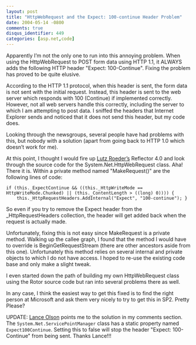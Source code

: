 ```yaml
---
layout: post
title: "HttpWebRequest and the Expect: 100-continue Header Problem"
date: 2004-05-14 -0800
comments: true
disqus_identifier: 449
categories: [asp.net,code]
---
```

Apparently I’m not the only one to run into this annoying problem. When
using the HttpWebRequest to POST form data using HTTP 1.1, it ALWAYS
adds the following HTTP header "Expect: 100-Continue". Fixing the
problem has proved to be quite elusive.

According to the HTTP 1.1 protocol, when this header is sent, the form
data is not sent with the initial request. Instead, this header is sent
to the web server which responds with 100 (Continue) if implemented
correctly. However, not all web servers handle this correctly, including
the server to which I am attempting to post data. I sniffed the headers
that Internet Explorer sends and noticed that it does not send this
header, but my code does.

Looking through the newsgroups, several people have had problems with
this, but nobody with a solution (apart from going back to HTTP 1.0
which doesn’t work for me).

At this point, I thought I would fire up [Lutz
Roeder’s](http://www.aisto.com/roeder/dotnet/) Reflector 4.0 and look
through the source code for the System.Net.HttpWebRequest class. Aha!
There it is. Within a private method named "MakeRequest()" are the
following lines of code:

`if (this._ExpectContinue && ((this._HttpWriteMode == HttpWriteMode.Chunked) || (this._ContentLength > ((long) 0)))) {     this._HttpRequestHeaders.AddInternal("Expect", "100-continue"); }`

So even if you try to remove the Expect header from the
\_HttpRequestHeaders collection, the header will get added back when the
request is actually made.

Unfortunately, fixing this is not easy since MakeRequest is a private
method. Walking up the callee graph, I found that the method I would
have to override is BeginGetRequestStream (there are other ancestors
aside from this one). Unfortunately this method relies on several
internal and private objects to which I do not have access. I hoped to
re-use the existing code base and only make a slight tweak.

I even started down the path of building my own HttpWebRequest class
using the Rotor source code but ran into several problems there as well.

In any case, I think the easiest way to get this fixed is to find the
right person at Microsoft and ask them very nicely to try to get this in
SP2. Pretty Please?

UPDATE: [Lance Olson](http://blogs.msdn.com/lanceo/) points me to the
solution in my comments section. The `System.Net.ServicePointManager`
class has a static property named `Expect100Continue`. Setting this to
false will stop the header "Expect: 100-Continue" from being sent.
Thanks Lance!!!


